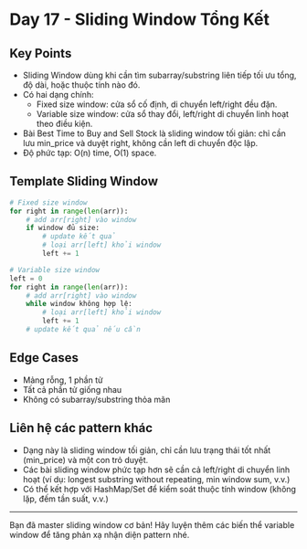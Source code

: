 # Day 17 - Sliding Window Tổng Kết

## Key Points
- Sliding Window dùng khi cần tìm subarray/substring liên tiếp tối ưu tổng, độ dài, hoặc thuộc tính nào đó.
- Có hai dạng chính:
  - Fixed size window: cửa sổ cố định, di chuyển left/right đều đặn.
  - Variable size window: cửa sổ thay đổi, left/right di chuyển linh hoạt theo điều kiện.
- Bài Best Time to Buy and Sell Stock là sliding window tối giản: chỉ cần lưu min_price và duyệt right, không cần left di chuyển độc lập.
- Độ phức tạp: O(n) time, O(1) space.

## Template Sliding Window
```python
# Fixed size window
for right in range(len(arr)):
    # add arr[right] vào window
    if window đủ size:
        # update kết quả
        # loại arr[left] khỏi window
        left += 1

# Variable size window
left = 0
for right in range(len(arr)):
    # add arr[right] vào window
    while window không hợp lệ:
        # loại arr[left] khỏi window
        left += 1
    # update kết quả nếu cần
```

## Edge Cases
- Mảng rỗng, 1 phần tử
- Tất cả phần tử giống nhau
- Không có subarray/substring thỏa mãn

## Liên hệ các pattern khác
- Dạng này là sliding window tối giản, chỉ cần lưu trạng thái tốt nhất (min_price) và một con trỏ duyệt.
- Các bài sliding window phức tạp hơn sẽ cần cả left/right di chuyển linh hoạt (ví dụ: longest substring without repeating, min window sum, v.v.)
- Có thể kết hợp với HashMap/Set để kiểm soát thuộc tính window (không lặp, đếm tần suất, v.v.)

---
Bạn đã master sliding window cơ bản! Hãy luyện thêm các biến thể variable window để tăng phản xạ nhận diện pattern nhé.
